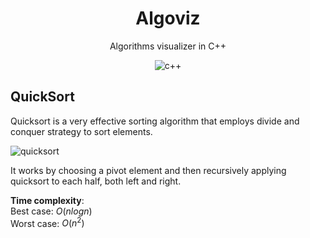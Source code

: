 <div align="center">
    <h1>Algoviz</h1>
    <p>Algorithms visualizer in C++</p>

![c++](https://img.shields.io/badge/C++-00599C.svg?style=for-the-badge&logo=C++&logoColor=white)

</div>


## QuickSort

Quicksort is a very effective sorting algorithm that employs divide and conquer strategy to sort elements.

![quicksort](https://github.com/user-attachments/assets/aa0d2cb2-7f20-434b-be8a-dd13c1b2380a)

It works by choosing a pivot element and then recursively applying quicksort to each half, both left and right. 

**Time complexity**:\
Best case: $O(nlogn)$ \
Worst case: $O(n^2)$ 
